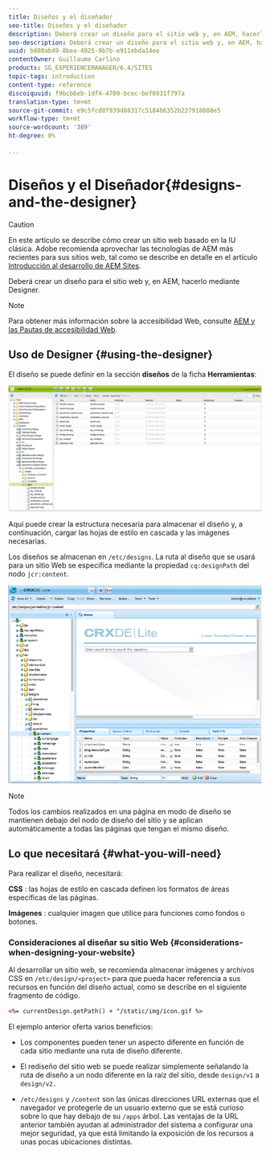 ```yaml
---
title: Diseños y el diseñador
seo-title: Diseños y el diseñador
description: Deberá crear un diseño para el sitio web y, en AEM, hacerlo mediante el uso de Designer
seo-description: Deberá crear un diseño para el sitio web y, en AEM, hacerlo mediante el uso de Designer
uuid: b880ab49-8bea-4925-9b7b-e911ebda14ee
contentOwner: Guillaume Carlino
products: SG_EXPERIENCEMANAGER/6.4/SITES
topic-tags: introduction
content-type: reference
discoiquuid: f9bcb6eb-1df4-4709-bcec-bef0931f797a
translation-type: tm+mt
source-git-commit: e9c5fcd8f939d88317c5184b6352b227918088e5
workflow-type: tm+mt
source-wordcount: '389'
ht-degree: 0%

---
```



# Diseños y el Diseñador{#designs-and-the-designer}

>[!CAUTION]
>
>En este artículo se describe cómo crear un sitio web basado en la IU clásica. Adobe recomienda aprovechar las tecnologías de AEM más recientes para sus sitios web, tal como se describe en detalle en el artículo [Introducción al desarrollo de AEM Sites](/help/sites-developing/getting-started.md).

Deberá crear un diseño para el sitio web y, en AEM, hacerlo mediante Designer.

>[!NOTE]
>
>Para obtener más información sobre la accesibilidad Web, consulte [AEM y las Pautas de accesibilidad Web](/help/managing/web-accessibility.md).

## Uso de Designer {#using-the-designer}

El diseño se puede definir en la sección **diseños** de la ficha **Herramientas**:

![screen_shot_2012-02-01at30237pm](assets/screen_shot_2012-02-01at30237pm.png)

Aquí puede crear la estructura necesaria para almacenar el diseño y, a continuación, cargar las hojas de estilo en cascada y las imágenes necesarias.

Los diseños se almacenan en `/etc/designs`. La ruta al diseño que se usará para un sitio Web se especifica mediante la propiedad `cq:designPath` del nodo `jcr:content`.

![chlimage_1-74](assets/chlimage_1-74.png)

>[!NOTE]
>
>Todos los cambios realizados en una página en modo de diseño se mantienen debajo del nodo de diseño del sitio y se aplican automáticamente a todas las páginas que tengan el mismo diseño.

## Lo que necesitará {#what-you-will-need}

Para realizar el diseño, necesitará:

**CSS** : las hojas de estilo en cascada definen los formatos de áreas específicas de las páginas.

**Imágenes** : cualquier imagen que utilice para funciones como fondos o botones.

### Consideraciones al diseñar su sitio Web {#considerations-when-designing-your-website}

Al desarrollar un sitio web, se recomienda almacenar imágenes y archivos CSS en `/etc/design/<project>` para que pueda hacer referencia a sus recursos en función del diseño actual, como se describe en el siguiente fragmento de código.

```xml
<%= currentDesign.getPath() + "/static/img/icon.gif %>
```

El ejemplo anterior oferta varios beneficios:

* Los componentes pueden tener un aspecto diferente en función de cada sitio mediante una ruta de diseño diferente.
* El rediseño del sitio web se puede realizar simplemente señalando la ruta de diseño a un nodo diferente en la raíz del sitio, desde `design/v1` a `design/v2.`

* `/etc/designs` y  `/content` son las únicas direcciones URL externas que el navegador ve protegerle de un usuario externo que se está curioso sobre lo que hay debajo de su  `/apps` árbol. Las ventajas de la URL anterior también ayudan al administrador del sistema a configurar una mejor seguridad, ya que está limitando la exposición de los recursos a unas pocas ubicaciones distintas.

